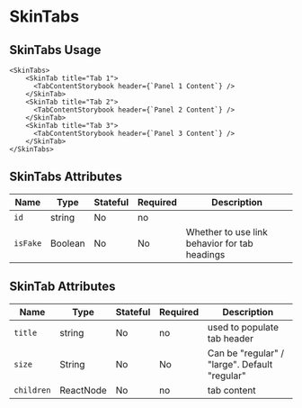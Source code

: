 # SkinTabs

## SkinTabs Usage

```react
<SkinTabs>
    <SkinTab title="Tab 1">
      <TabContentStorybook header={`Panel 1 Content`} />
    </SkinTab>
    <SkinTab title="Tab 2">
      <TabContentStorybook header={`Panel 2 Content`} />
    </SkinTab>
    <SkinTab title="Tab 3">
      <TabContentStorybook header={`Panel 3 Content`} />
    </SkinTab>
</SkinTabs>
```

## SkinTabs Attributes

Name | Type | Stateful | Required | Description
--- | --- | --- | --- | ---
`id` | string | No | no |  
`isFake` | Boolean | No | No | Whether to use link behavior for tab headings

## SkinTab Attributes

Name | Type | Stateful | Required | Description
--- | --- | --- | --- | ---
`title` | string | No | no |  used to populate tab header
`size` | String | No | No | Can be "regular" / "large". Default "regular"
`children` | ReactNode | No | no |  tab content 






